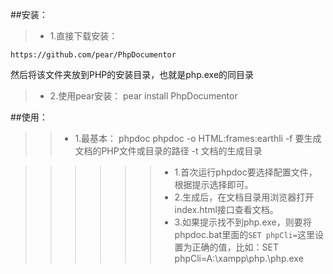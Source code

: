 ##安装：
>* 1.直接下载安装：
    
    https://github.com/pear/PhpDocumentor
然后将该文件夹放到PHP的安装目录，也就是php.exe的同目录
>* 2.使用pear安装：
    pear install PhpDocumentor

##使用：
>>* 1.最基本：
    phpdoc phpdoc -o HTML:frames:earthli -f 要生成文档的PHP文件或目录的路径 -t 文档的生成目录

>>>>>>* 1.首次运行phpdoc要选择配置文件，根据提示选择即可。
>>>>>>* 2.生成后，在文档目录用浏览器打开index.html接口查看文档。
>>>>>>* 3.如果提示找不到php.exe，则要将phpdoc.bat里面的`SET phpCli=`这里设置为正确的值，比如：SET phpCli=A:\xampp\php\.\php.exe